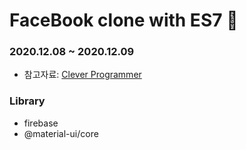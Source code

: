 # FaceBook clone with ES7 📘

### 2020.12.08 ~ 2020.12.09

- 참고자료: [Clever Programmer](https://www.youtube.com/watch?v=B-kxUMHBxNo&t=10638s)

### Library

- firebase
- @material-ui/core